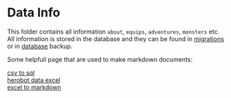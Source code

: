 # Data Info

This folder contains all information `about`, `equips`, `adventures`, `monsters` etc.
All information is stored in the database and they can be found in [migrations](https://github.com/lucasgmagalhaes/herobot/tree/postgree-orm/src/migration) or in [database](https://github.com/lucasgmagalhaes/herobot/tree/postgree-orm/database)
backup.

Some helpfull page that are used to make markdown documents:

[csv to sql](http://convertcsv.com/csv-to-sql.htm)  
[herobot data excel](https://docs.google.com/spreadsheets/d/1fwz6pjHTW4osIXE2XH2h7Zxw3AheaCxbxJD1rZxflR0/edit?usp=sharing)  
[excel to markdown](https://thisdavej.com/copy-table-in-excel-and-paste-as-a-markdown-table/)  
